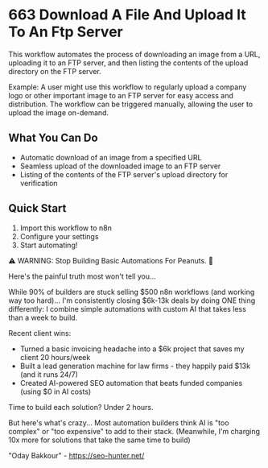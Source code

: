 # 663 Download A File And Upload It To An Ftp Server

This workflow automates the process of downloading an image from a URL, uploading it to an FTP server, and then listing the contents of the upload directory on the FTP server.

Example: A user might use this workflow to regularly upload a company logo or other important image to an FTP server for easy access and distribution. The workflow can be triggered manually, allowing the user to upload the image on-demand.

## What You Can Do
- Automatic download of an image from a specified URL
- Seamless upload of the downloaded image to an FTP server
- Listing of the contents of the FTP server's upload directory for verification

## Quick Start
1. Import this workflow to n8n
2. Configure your settings
3. Start automating!

⚠️ WARNING: Stop Building Basic Automations For Peanuts. 🚫

Here's the painful truth most won't tell you...

While 90% of builders are stuck selling $500 n8n workflows (and working way too hard)...
I'm consistently closing $6k-13k deals by doing ONE thing differently:
I combine simple automations with custom AI that takes less than a week to build.

Recent client wins:
* Turned a basic invoicing headache into a $6k project that saves my client 20 hours/week
* Built a lead generation machine for law firms - they happily paid $13k (and it runs 24/7)
* Created AI-powered SEO automation that beats funded companies (using $0 in AI costs)

Time to build each solution? Under 2 hours.

But here's what's crazy...
Most automation builders think AI is "too complex" or "too expensive" to add to their stack.
(Meanwhile, I'm charging 10x more for solutions that take the same time to build)

"Oday Bakkour" - https://seo-hunter.net/
